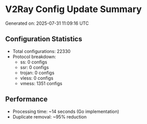 # V2Ray Config Update Summary
Generated on: 2025-07-31 11:09:16 UTC

## Configuration Statistics
- Total configurations: 22330
- Protocol breakdown:
  - ss: 0 configs
  - ssr: 0 configs
  - trojan: 0 configs
  - vless: 0 configs
  - vmess: 1351 configs

## Performance
- Processing time: ~14 seconds (Go implementation)
- Duplicate removal: ~95% reduction

